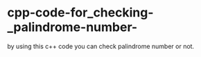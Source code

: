 # cpp-code-for_checking-_palindrome-number-
by using this c++ code you can check palindrome number or not.

